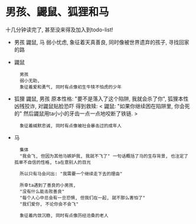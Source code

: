 # 男孩、鼹鼠、狐狸和马

十几分钟读完了, 甚至没来得及加入到todo-list!


- 男孩
        鼹鼠, 马
        弱小忧虑, 
        象征着天真善良, 同时像被世界遗弃的孩子, 寻找回家的路

- 鼹鼠

        男孩
        弱小无助, 
        象征着爱和勇气, 同时有点像初生牛犊不怕虎的少年

- 狐狸
        鼹鼠, 男孩
        原本性格: "要不是落入了这个陷阱, 我就会杀了你", 狐狸本性凶残狡诈, 对鼹鼠贴脸恐吓
        得到救赎: < 鼹鼠: "如果你继续困在陷阱里, 你会死的" 然后鼹鼠用ta小小的牙齿一点一点地咬断了铁链. >

        象征着缄默忠诚, 同时有点像被社会暴击过的成年人

- 马

        集体
        "我会飞, 但因为其他马嫉妒我, 我就不飞了" 一句话概括了马的生存背景, 也注定了孤单不自信的性格, ta在意别人的目光

        所以只有马会问出: "我需要一个继续走下去的理由"

        所幸ta遇到了善良的小男孩, 
        "没有什么能击败善良"
        "每个人心中总会有一旦恐惧, 但我们在一起, 就不那么害怕了"
        "我们爱你, 不论你会不会飞"

        象征着内敛沉稳, 同时有点像历经沧桑的老人
